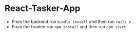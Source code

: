 # React-Tasker-App


- From the backend run `bundle install` and then run `rails s` 
- From the fronten run `npm install` and then run `npm start`

#
#
